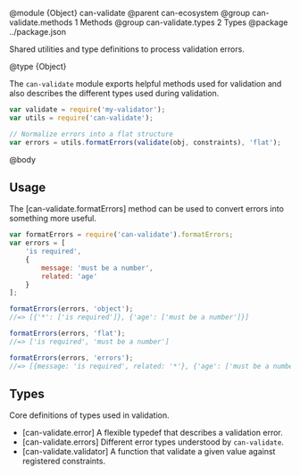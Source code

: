 @module {Object} can-validate
@parent can-ecosystem
@group can-validate.methods 1 Methods
@group can-validate.types 2 Types
@package ../package.json

Shared utilities and type definitions to process validation errors.

@type {Object}

The `can-validate` module exports helpful methods used for validation and also describes
the different types used during validation.

```javascript
var validate = require('my-validator');
var utils = require('can-validate');

// Normalize errors into a flat structure
var errors = utils.formatErrors(validate(obj, constraints), 'flat');
```

@body

## Usage

The [can-validate.formatErrors] method can be used to convert errors into something more useful.

```javascript
var formatErrors = require('can-validate').formatErrors;
var errors = [
    'is required',
    {
        message: 'must be a number',
        related: 'age'
    }
];

formatErrors(errors, 'object');
//=> [{'*': ['is required']}, {'age': ['must be a number']}]

formatErrors(errors, 'flat');
//=> ['is required', 'must be a number']

formatErrors(errors, 'errors');
//=> [{message: 'is required', related: '*'}, {'age': ['must be a number']}]
```

## Types

Core definitions of types used in validation.

- [can-validate.error] A flexible typedef that describes a validation error.
- [can-validate.errors] Different error types understood by `can-validate`.
- [can-validate.validator] A function that validate a given value against registered constraints.
